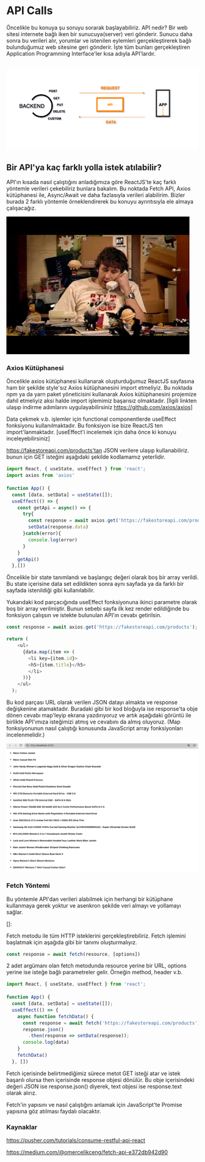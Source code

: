 # API Calls #

Öncelikle bu konuya şu soruyu sorarak başlayabiliriz. API nedir? Bir web sitesi internete bağlı iken bir sunucuya(server) veri gönderir. Sunucu daha sonra bu verileri alır, yorumlar ve istenilen eylemleri gerçekleştirerek bağlı bulunduğumuz web sitesine geri gönderir. İşte tüm bunları gerçekleştiren Application Programming Interface'ler kısa adıyla API'lardır.



## ![api-call-workapi](https://raw.githubusercontent.com/Kodluyoruz/taskforce/main/react-js/api-calls/figures/api-call-workapi.png)



## Bir API'ya kaç farklı yolla istek atılabilir?

API'ın kısada nasıl çalıştığını anladığımıza göre ReactJS'te kaç farklı yöntemle verileri çekebiliriz bunlara bakalım. Bu noktada Fetch API, Axios kütüphanesi ile, Async/Await ve daha fazlasıyla verileri alabilirim. Bizler burada 2 farklı yöntemle örneklendirerek bu konuyu ayrıntısıyla ele almaya çalışacağız.

![api-calls](https://raw.githubusercontent.com/Kodluyoruz/taskforce/main/react-js/api-calls/figures/api-call.jpg)

### Axios Kütüphanesi 

Öncelikle axios kütüphanesi kullanarak oluşturduğumuz ReactJS sayfasına ham bir şekilde style'sız Axios kütüphanesini import etmeliyiz. Bu noktada npm ya da yarn paket yöneticisini kullanarak Axios kütüphanesini projemize dahil etmeliyiz aksi halde import işlemimiz başarısız olmaktadır. [İlgili linkten ulaşıp indirme adımlarını uygulayabilirsiniz https://github.com/axios/axios]

Data çekmek v.b. işlemler için functional componentlerde useEffect fonksiyonu kullanılmaktadır. Bu fonksiyon ise bize ReactJS ten import'lanmaktadır. [useEffect'i incelemek için daha önce ki konuyu inceleyebilirsiniz]

https://fakestoreapi.com/products'tan JSON verilere ulaşıp kullanabiliriz. bunun için GET isteğini aşağıdaki şekilde kodlamamız yeterlidir.

```javascript
import React, { useState, useEffect } from 'react';
import axios from 'axios'

function App() {
  const [data, setData] = useState([]);
  useEffect(() => {
    const getApi = async() => {
      try{
        const response = await axios.get('https://fakestoreapi.com/products');
        setData(response.data)
      }catch(error){
        console.log(error)
      }
    }
    getApi()
  },[])
```

Öncelikle bir state tanımlandı ve başlangıç değeri olarak boş bir array verildi. Bu state içerisine data set edildikten sonra aynı sayfada ya da farklı bir sayfada istenildiği gibi kullanılabilir.

Yukarıdaki kod parçacığında useEffect fonksiyonuna ikinci parametre olarak boş bir array verilmiştir. Bunun sebebi sayfa ilk kez render edildiğinde bu fonksiyon çalışsın ve istekte bulunulan API'ın cevabı getirilsin. 

```javascript
const response = await axios.get('https://fakestoreapi.com/products');
```



```javascript
return (
    <ul>
      {data.map(item => (
        <li key={item.id}>
        <h5>{item.title}</h5>
        </li>
      ))}
    </ul>
  );
```

Bu kod parçası URL olarak verilen JSON datayı almakta ve response değişkenine atamaktadır. Buradaki gibi bir kod bloğuyla ise response'ta obje dönen cevabı map'leyip ekrana yazdırıyoruz ve artık aşağıdaki görüntü ile birlikte API'ımıza isteğimizi atmış ve cevabını da almış oluyoruz. (Map fonksiyonunun nasıl çalıştığı konusunda JavaScript array fonksiyonları incelenmelidir.)

![api-call-output](https://raw.githubusercontent.com/Kodluyoruz/taskforce/main/react-js/api-calls/figures/api-call-output.png)

### Fetch Yöntemi 

Bu yöntemle API'dan verileri alabilmek için herhangi bir kütüphane kullanmaya gerek yoktur ve asenkron şekilde veri almayı ve yollamayı sağlar.

[]: 

Fetch metodu ile tüm HTTP isteklerini gerçekleştirebiliriz. Fetch işlemini başlatmak için aşağıda gibi bir tanımı oluşturmalıyız.

```javascript
const response = await fetch(resource, [options])
```

2 adet argümanı olan fetch metodunda resource yerine bir URL, options yerine ise isteğe bağlı parametreler gelir. Örneğin method, header v.b.

```javascript
import React, { useState, useEffect } from 'react';

function App() {
  const [data, setData] = useState([]);
  useEffect(() => {
    async function fetchData() {
      const response = await fetch('https://fakestoreapi.com/products');
      response.json()
        .then(response => setData(response));
      console.log(data)
    }
    fetchData()
  }, [])
```

Fetch içerisinde belirtmediğimiz sürece metot GET isteği atar ve istek başarılı olursa then içerisinde response objesi dönülür. Bu obje içerisindeki değeri JSON ise response.json() diyerek, text objesi ise response.text olarak alırız.

Fetch'in yapısını ve nasıl çalıştığını anlamak için JavaScript'te Promise yapısına göz atılması faydalı olacaktır.

### Kaynaklar

https://pusher.com/tutorials/consume-restful-api-react

https://medium.com/@omercelikceng/fetch-api-e372db942d90
